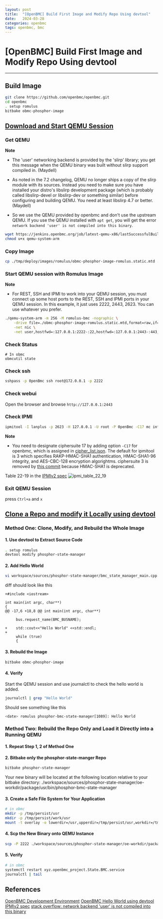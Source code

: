 ```yaml
---
layout: post
title:  "[OpenBMC] Build First Image and Modify Repo Using devtool"
date:   2024-03-28
categories: openbmc
tags: openbmc, bmc
---
```


# [OpenBMC] Build First Image and Modify Repo Using devtool
---

## Build Image

```bash
git clone https://github.com/openbmc/openbmc.git
cd openbmc
. setup romulus
bitbake obmc-phosphor-image
```

## [Download and Start QEMU Session](https://github.com/openbmc/docs/blob/master/development/devtool-hello-world.md)

### Get QEMU
**Note**
- The 'user' networking backend is provided by the 'slirp' library; you get this message when the QEMU binary was built without slirp support compiled in. (Maydell)

- As noted in the 7.2 changelog, QEMU no longer ships a copy of the slirp module with its sources. Instead you need to make sure you have installed your distro's libslirp development package (which is probably called libslirp-devel or libslirp-dev or something similar) before configuring and building QEMU. You need at least libslirp 4.7 or better. (Maydell)
- So we use the QEMU provided by openbmc and don't use the upstream QEMU. If you use the QEMU installed with `apt get`, you will get the error `network backend 'user' is not compiled into this binary`.

```bash
wget https://jenkins.openbmc.org/job/latest-qemu-x86/lastSuccessfulBuild/artifact/qemu/build/qemu-system-arm
chmod u+x qemu-system-arm
```

### Copy Image
```bash
cp ./tmp/deploy/images/romulus/obmc-phosphor-image-romulus.static.mtd ./
```

### Start QEMU session with Romulus Image
**Note** 
- For REST, SSH and IPMI to work into your QEMU session, you must connect up some host ports to the REST, SSH and IPMI ports in your QEMU session. In this example, it just uses 2222, 2443, 2623. You can use whatever you prefer.
```bash
./qemu-system-arm -m 256 -M romulus-bmc -nographic \
    -drive file=./obmc-phosphor-image-romulus.static.mtd,format=raw,if=mtd \
    -net nic \
    -net user,hostfwd=:127.0.0.1:2222-:22,hostfwd=:127.0.0.1:2443-:443,hostfwd=udp:127.0.0.1:2623-:623,hostname=qemu
```

### Check Status
```
# In obmc
obmcutil state
```

### Check ssh
```bash
sshpass -p 0penBmc ssh root@172.0.0.1 -p 2222
```

### Check webui

Open the browser and browse `http://127.0.0.1:2443`

### Check IPMI
```bash
ipmitool -I lanplus -p 2623 -H 127.0.0.1 -U root -P 0penBmc -C17 mc info
```
**Note** 
- You need to designate ciphersuite 17 by adding option `-C17` for openbmc, which is assigned in [cipher_list.json](https://github.com/openbmc/openbmc/blob/f11e65566a8e3ce4f413d954c9df2c03b58ca4e6/meta-phosphor/recipes-phosphor/ipmi/phosphor-ipmi-config/cipher_list.json). The default for ipmitool is 3 which specifies RAKP-HMAC-SHA1 authentication, HMAC-SHA1-96 integrity, and AES-CBC-128 encryption algorightms. ciphersuite 3 is removed by [this commit](https://github.com/openbmc/openbmc/commit/a95e4a952c182380b98edcd8d4f615faabb8af95) because HMAC-SHA1 is deprecated. 

Table 22-19 in the [IPMIv2 spec](https://www.intel.com.tw/content/www/tw/zh/products/docs/servers/ipmi/ipmi-second-gen-interface-spec-v2-rev1-1.html)
![ipmi_table_22_19](https://hackmd.io/_uploads/B1X0IifJC.jpg) 

### Exit QEMU Session
press `Ctrl+a` and `x`

## [Clone a Repo and modify it Locally using devtool](https://github.com/openbmc/docs/blob/master/development/devtool-hello-world.md)

### Method One: Clone, Modify, and Rebuild the Whole Image

#### 1. Use devtool to Extract Source Code 
```bash
. setup romulus
devtool modify phosphor-state-manager
```

#### 2. Add Hello World
```bash
vi workspace/sources/phosphor-state-manager/bmc_state_manager_main.cpp
```

diff should look like this
```clike
+#include <iostream>

int main(int argc, char**)
{
@@ -17,6 +18,8 @@ int main(int argc, char**)

     bus.request_name(BMC_BUSNAME);

+    std::cout<<"Hello World" <<std::endl;
+
     while (true)
     {
```

#### 3. Rebuild the Image
```bash
bitbake obmc-phosphor-image
```

#### 4. Verify
Start the QEMU session and use journalctl to check the hello world is added.
```bash
journalctl | grep "Hello World"
```

Should see something like this
```bash
<date> romulus phosphor-bmc-state-manager[1089]: Hello World
```

### Method Two: Rebuild the Repo Only and Load it Directly into a Running QEMU

#### 1. Repeat Step 1, 2 of Method One

#### 2. Bitbake only the phosphor-state-manger Repo
```bash
bitbake phosphor-state-manager
```
Your new binary will be located at the following location relative to your bitbake directory: ./workspace/sources/phosphor-state-manager/oe-workdir/package/usr/bin/phosphor-bmc-state-manager

#### 3. Create a Safe File System for Your Application
```bash
# in obmc
mkdir -p /tmp/persist/usr
mkdir -p /tmp/persist/work/usr
mount -t overlay -o lowerdir=/usr,upperdir=/tmp/persist/usr,workdir=/tmp/persist/work/usr overlay /usr
```

#### 4. Scp the New Binary onto QEMU Instance
```bash
scp -P 2222 ./workspace/sources/phosphor-state-manager/oe-workdir/package/usr/bin/phosphor-bmc-state-manager root@127.0.0.1:/usr/bin/
```

#### 5. Verify
```bash
# in obmc
systemctl restart xyz.openbmc_project.State.BMC.service
journalctl | tail
```

## References
[OpenBMC Development Environment](https://github.com/openbmc/docs/blob/master/development/dev-environment.md)
[OpenBMC Hello World using devtool](https://github.com/openbmc/docs/blob/master/development/devtool-hello-world.md)
[IPMIv2 spec](https://www.intel.com.tw/content/www/tw/zh/products/docs/servers/ipmi/ipmi-second-gen-interface-spec-v2-rev1-1.html)
[stack overflow: network backend 'user' is not compiled into this binary](https://stackoverflow.com/questions/75641274/network-backend-user-is-not-compiled-into-this-binary)